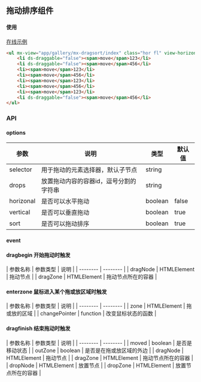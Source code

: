 ## 拖动排序组件

#### 使用

<a href="https://thx.github.io/magix-gallery/#!/mx-dragsort/index" target="_blank">在线示例</a>
```html
<ul mx-view="app/gallery/mx-dragsort/index" class="hor fl" view-horizonal="true" view-vertical="false">
    <li ds-draggable="false"><span>move</span>123</li>
    <li ds-draggable="false"><span>move</span>456</li>
    <li><span>move</span>123</li>
    <li><span>move</span>456</li>
    <li><span>move</span>123</li>
    <li><span>move</span>456</li>
    <li><span>move</span>123</li>
    <li ds-draggable="false"><span>move</span>456</li>
</ul>
```

### API

#### options
| 参数 | 说明 | 类型 | 默认值 |
| -------- | -------- | -------- | -------- |
| selector | 用于拖动的元素选择器，默认子节点 | string |
| drops    | 放置拖动内容的容器id，逗号分割的字符串 | string |  |
| horizonal     | 是否可以水平拖动 | boolean | false  |
| vertical     | 是否可以垂直拖动 | boolean | true |
| sort     | 是否可以拖动排序 | boolean | true |

#### event
#### dragbegin 开始拖动时触发

| 参数名称 | 参数类型 | 说明 |
| -------- | -------- |
| dragNode | HTMLElement | 拖动节点 |
| dragZone | HTMLElement | 拖动节点所在的容器 |

#### enterzone 鼠标进入某个拖或放区域时触发

| 参数名称 | 参数类型 | 说明 |
| -------- | -------- |
| zone | HTMLElement | 拖或放的区域 |
| changePointer | function | 改变鼠标状态的函数 |


#### dragfinish 结束拖动时触发

| 参数名称 | 参数类型 | 说明 |
| -------- | -------- |
| moved | boolean | 是否是移动状态 |
| outZone | boolean | 是否是在拖或放区域的外边 |
| dragNode | HTMLElement | 拖动节点 |
| dragZone | HTMLElement | 拖动节点所在的容器 |
| dropNode | HTMLElement | 放置节点 |
| dropZone | HTMLElement | 放置节点所在的容器 |



